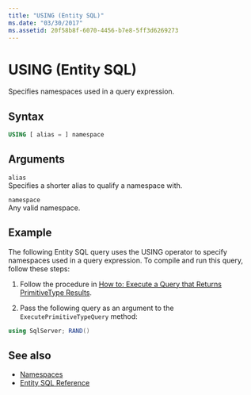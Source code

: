 ```yaml
---
title: "USING (Entity SQL)"
ms.date: "03/30/2017"
ms.assetid: 20f58b8f-6070-4456-b7e8-5ff3d6269273
---
```

# USING (Entity SQL)

Specifies namespaces used in a query expression.  
  
## Syntax  
  
```sql  
USING [ alias = ] namespace  
```  
  
## Arguments  

 `alias`  
 Specifies a shorter alias to qualify a namespace with.  
  
 `namespace`  
 Any valid namespace.  
  
## Example  

 The following Entity SQL query uses the USING operator to specify namespaces used in a query expression. To compile and run this query, follow these steps:  
  
1. Follow the procedure in [How to: Execute a Query that Returns PrimitiveType Results](../how-to-execute-a-query-that-returns-primitivetype-results.md).  
  
2. Pass the following query as an argument to the `ExecutePrimitiveTypeQuery` method:  
  
```csharp
using SqlServer; RAND()  
```  
  
## See also

- [Namespaces](namespaces-entity-sql.md)
- [Entity SQL Reference](entity-sql-reference.md)
